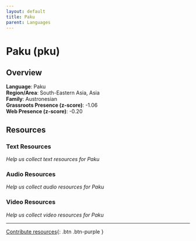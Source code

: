 ```yaml
---
layout: default
title: Paku
parent: Languages
---
```


# Paku (pku)

## Overview

**Language**: Paku  
**Region/Area**: South-Eastern Asia, Asia  
**Family**: Austronesian  
**Grassroots Presence (z-score)**: -1.06  
**Web Presence (z-score)**: -0.20  

## Resources

### Text Resources
*Help us collect text resources for Paku*

### Audio Resources
*Help us collect audio resources for Paku*

### Video Resources
*Help us collect video resources for Paku*

---

[Contribute resources](https://forms.office.com/e/1SfLJx3u1r){: .btn .btn-purple }
